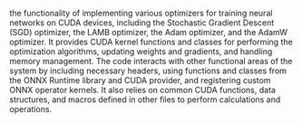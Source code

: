 the functionality of implementing various optimizers for training neural networks on CUDA devices, including the Stochastic Gradient Descent (SGD) optimizer, the LAMB optimizer, the Adam optimizer, and the AdamW optimizer. It provides CUDA kernel functions and classes for performing the optimization algorithms, updating weights and gradients, and handling memory management. The code interacts with other functional areas of the system by including necessary headers, using functions and classes from the ONNX Runtime library and CUDA provider, and registering custom ONNX operator kernels. It also relies on common CUDA functions, data structures, and macros defined in other files to perform calculations and operations.